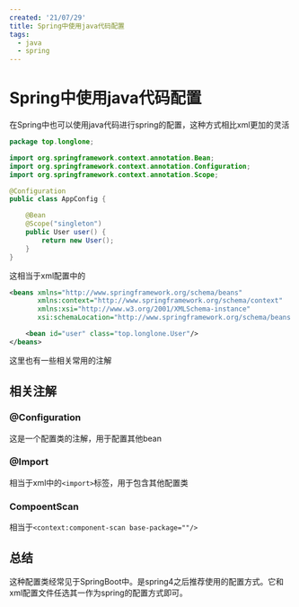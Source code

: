 ```yaml
---
created: '21/07/29'
title: Spring中使用java代码配置
tags:
  - java
  - spring
---
```

# Spring中使用java代码配置
在Spring中也可以使用java代码进行spring的配置，这种方式相比xml更加的灵活
```java
package top.longlone;

import org.springframework.context.annotation.Bean;
import org.springframework.context.annotation.Configuration;
import org.springframework.context.annotation.Scope;

@Configuration
public class AppConfig {

    @Bean
    @Scope("singleton")
    public User user() {
        return new User();
    }
}
```
这相当于xml配置中的
```xml
<beans xmlns="http://www.springframework.org/schema/beans"
       xmlns:context="http://www.springframework.org/schema/context"
       xmlns:xsi="http://www.w3.org/2001/XMLSchema-instance"
       xsi:schemaLocation="http://www.springframework.org/schema/beans http://www.springframework.org/schema/beans/spring-beans.xsd http://www.springframework.org/schema/context http://www.springframework.org/schema/context/spring-context.xsd">

    <bean id="user" class="top.longlone.User"/>
</beans>
```
这里也有一些相关常用的注解
## 相关注解
### @Configuration 
这是一个配置类的注解，用于配置其他bean
### @Import
相当于xml中的`<import>`标签，用于包含其他配置类
### CompoentScan
相当于`<context:component-scan base-package=""/>`

## 总结
这种配置类经常见于SpringBoot中。是spring4之后推荐使用的配置方式。它和xml配置文件任选其一作为spring的配置方式即可。